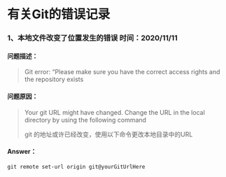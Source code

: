# 有关Git的错误记录

### 1、本地文件改变了位置发生的错误       时间：2020/11/11

#### 问题描述：

> Git error: “Please make sure you have the correct access rights and the repository exists

#### 问题原因：

> Your git URL might have changed. Change the URL in the local directory by using the following command
>
> git 的地址或许已经改变，使用以下命令更改本地目录中的URL

#### Answer：

```
git remote set-url origin git@yourGitUrlHere
```

